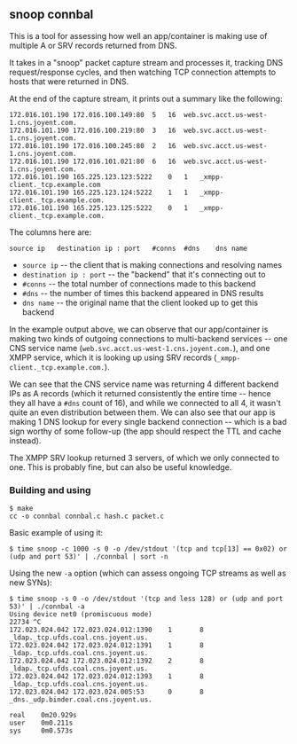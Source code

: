 ## snoop connbal

This is a tool for assessing how well an app/container is making use of multiple
A or SRV records returned from DNS.

It takes in a "snoop" packet capture stream and processes it, tracking DNS
request/response cycles, and then watching TCP connection attempts to hosts
that were returned in DNS.

At the end of the capture stream, it prints out a summary like the following:

```
172.016.101.190	172.016.100.149:80	5	16	web.svc.acct.us-west-1.cns.joyent.com.
172.016.101.190	172.016.100.219:80	3	16	web.svc.acct.us-west-1.cns.joyent.com.
172.016.101.190	172.016.100.245:80	2	16	web.svc.acct.us-west-1.cns.joyent.com.
172.016.101.190	172.016.101.021:80	6	16	web.svc.acct.us-west-1.cns.joyent.com.
172.016.101.190	165.225.123.123:5222	0	1	_xmpp-client._tcp.example.com
172.016.101.190	165.225.123.124:5222	1	1	_xmpp-client._tcp.example.com.
172.016.101.190	165.225.123.125:5222	0	1	_xmpp-client._tcp.example.com.
```

The columns here are:

```
source ip	destination ip : port	#conns	#dns	dns name
```

 * `source ip` -- the client that is making connections and resolving names
 * `destination ip : port` -- the "backend" that it's connecting out to
 * `#conns` -- the total number of connections made to this backend
 * `#dns` -- the number of times this backend appeared in DNS results
 * `dns name` -- the original name that the client looked up to get this backend

In the example output above, we can observe that our app/container is making two
kinds of outgoing connections to multi-backend services -- one CNS service name
(`web.svc.acct.us-west-1.cns.joyent.com.`), and one XMPP service, which it is
looking up using SRV records (`_xmpp-client._tcp.example.com.`).

We can see that the CNS service name was returning 4 different backend IPs as
A records (which it returned consistently the entire time -- hence they all have
a `#dns` count of 16), and while we connected to all 4, it wasn't quite an even
distribution between them. We can also see that our app is making 1 DNS lookup
for every single backend connection -- which is a bad sign worthy of some
follow-up (the app should respect the TTL and cache instead).

The XMPP SRV lookup returned 3 servers, of which we only connected to one. This
is probably fine, but can also be useful knowledge.

### Building and using

```
$ make
cc -o connbal connbal.c hash.c packet.c
```

Basic example of using it:

```
$ time snoop -c 1000 -s 0 -o /dev/stdout '(tcp and tcp[13] == 0x02) or (udp and port 53)' | ./connbal | sort -n
```

Using the new `-a` option (which can assess ongoing TCP streams as well as new
SYNs):

```
$ time snoop -s 0 -o /dev/stdout '(tcp and less 128) or (udp and port 53)' | ./connbal -a
Using device net0 (promiscuous mode)
22734 ^C
172.023.024.042 172.023.024.012:1390    1       8       _ldap._tcp.ufds.coal.cns.joyent.us.
172.023.024.042 172.023.024.012:1391    1       8       _ldap._tcp.ufds.coal.cns.joyent.us.
172.023.024.042 172.023.024.012:1392    2       8       _ldap._tcp.ufds.coal.cns.joyent.us.
172.023.024.042 172.023.024.012:1393    1       8       _ldap._tcp.ufds.coal.cns.joyent.us.
172.023.024.042 172.023.024.005:53      0       8       _dns._udp.binder.coal.cns.joyent.us.

real    0m20.929s
user    0m0.211s
sys     0m0.573s
```
